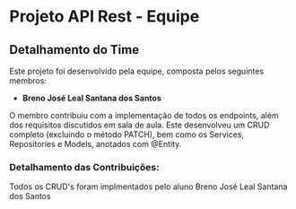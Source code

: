# Projeto API Rest - Equipe

## Detalhamento do Time

Este projeto foi desenvolvido pela equipe, composta pelos seguintes membros:

- **Breno José Leal Santana dos Santos**

O membro contribuiu com a implementação de todos os endpoints, além dos requisitos discutidos em sala de aula. Este desenvolveu um CRUD completo (excluindo o método PATCH), bem como os Services, Repositories e Models, anotados com @Entity.

### Detalhamento das Contribuições:

Todos os CRUD's foram implmentados pelo aluno Breno José Leal Santana dos Santos
